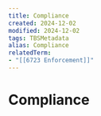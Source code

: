 ```yaml
---
title: Compliance
created: 2024-12-02
modified: 2024-12-02
tags: TBSMetadata
alias: Compliance
relatedTerm:
- "[[6723 Enforcement]]"
---
```

# Compliance
